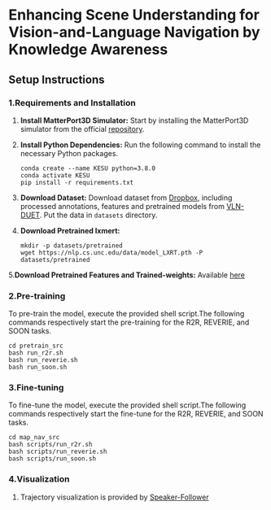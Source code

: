 # Enhancing Scene Understanding for Vision-and-Language Navigation by Knowledge Awareness

## Setup Instructions

### 1.Requirements and Installation
  
1. **Install MatterPort3D Simulator:** Start by installing the MatterPort3D simulator from the official [repository](https://github.com/peteanderson80/Matterport3DSimulator).

2. **Install Python Dependencies:** Run the following command to install the necessary Python packages.
    ```setup
    conda create --name KESU python=3.8.0
    conda activate KESU
    pip install -r requirements.txt
    ```

3. **Download Dataset:** Download dataset from [Dropbox](https://www.dropbox.com/sh/u3lhng7t2gq36td/AABAIdFnJxhhCg2ItpAhMtUBa?dl=0), including processed annotations, features and pretrained models from [VLN-DUET](https://github.com/cshizhe/VLN-DUET). Put the data in `datasets` directory.

4. **Download Pretrained lxmert:**
   ```setup
   mkdir -p datasets/pretrained 
   wget https://nlp.cs.unc.edu/data/model_LXRT.pth -P datasets/pretrained
   ```
5.**Download Pretrained Features and Trained-weights:**  Available [here](https://pan.baidu.com/s/1Q26O6j4lOxCOAmjWu0oHng?pwd=4kwf)
   
### 2.Pre-training  
To pre-train the model, execute the provided shell script.The following commands respectively start the pre-training for the R2R, REVERIE, and SOON tasks.
```pretrain
cd pretrain_src
bash run_r2r.sh
bash run_reverie.sh
bash run_soon.sh
```

### 3.Fine-tuning  
To fine-tune the model, execute the provided shell script.The following commands respectively start the fine-tune for the R2R, REVERIE, and SOON tasks.
```fine-tune
cd map_nav_src
bash scripts/run_r2r.sh
bash scripts/run_reverie.sh
bash scripts/run_soon.sh
```

### 4.Visualization
  
1. Trajectory visualization is provided by [Speaker-Follower](https://gist.github.com/ronghanghu/d250f3a997135c667b114674fc12edae)
